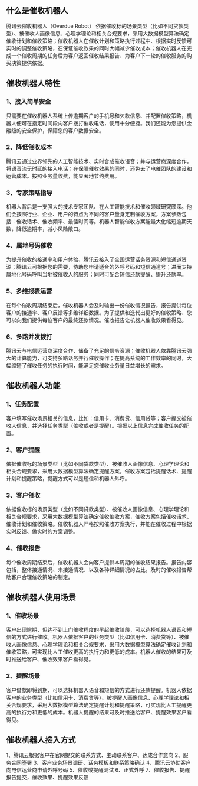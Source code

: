 ## 什么是催收机器人
腾讯云催收机器人（Overdue Robot） 依据催收标的场景类型（比如不同贷款类型）、被催收人画像信息、心理学理论和相关合规要求，采用大数据模型算法确定催收计划和催收策略；催收机器人在催收计划和策略执行过程中、根据实时反馈可实时的调整催收策略，在保证催收效果的同时大幅减少催收成本；催收机器人在完成一个催收周期的任务后为客户返回催收结果报告、为客户下一轮的催收服务的购买决策提供依据。    

## 催收机器人特性
### 1、接入简单安全
只需要在催收机器人系统上传逾期客户的手机号和欠款信息、并配置催收策略，机器人便可在指定时间段向客户拨打催收电话，使用十分便捷。我们还能为您提供金融级的安全保护，保障您的客户数据安全。
### 2、降低催收成本
腾讯云通过业界领先的人工智能技术、实时合成催收语音；并与运营商深度合作，将语音流无时延的接入电话；在保障催收效果的同时，还免去了电催团队的建设和运营成本。按照业务量收费，能显著地节约费用。
### 3、专家策略指导
机器人背后是一支强大的技术专家团队、在人工智能技术和催收领域研究颇深。他们会按照行业、企业、用户的特点为不同的客户量身定制催收方案，方案参数包括：催收话术、催收频率、最佳时间等。机器人智能催收方案能最大化缩短逾期天数，降低逾期率，减小风险敞口。
### 4、属地号码催收
为提升催收的接通率和用户体验、腾讯云接入了全国运营话务资源和短信通道资源；腾讯云可根据您的需要，协助您申请适合的外呼号码和短信通道号；进而支持属地化号码呼叫当地被催收人的服务；同时可配合短信还款提醒、提升还款率。
### 5、多维报表运营
在每个催收周期结束后，催收机器人会及时输出一份催收情况报告，报告提供每位客户的接通率、客户反馈等多维详细数据。为了提供和迭代出更好的催收策略、您可以向我们提供每位客户的最终还款情况。催收报告让机器人催收效果看得见。
### 6、多路并发拨打
腾讯云与电信运营商深度合作、储备了充足的信令资源；催收机器人依靠腾讯云强大的计算能力，可支持多路话务并行催收操作；在提高系统的工作效率的同时，大幅缩短了催收任务的执行时间，能满足您催收业务量日益增长的需求。
## 催收机器人功能
### 1、任务配置
客户填写催收场景相关的信息，比如：信用卡、消费贷、信用贷等；客户提交被催收人信息，并选择任务类型（催收或者是提醒）。根据以上信息完成催收任务的配置。
### 2、客户提醒
依据催收标的场景类型（比如不同贷款类型）、被催收人画像信息、心理学理论和相关合规要求，采用大数据模型算法确定提醒方案，催收方案包括提醒话术、提醒计划和提醒策略，提醒方式可以是短信和机器人外呼。
### 3、客户催收
依据催收标的场景类型（比如不同贷款类型）、被催收人画像信息、心理学理论和相关合规要求，采用大数据模型算法确定催收催收方案，催收方案包括催收话术、催收计划和催收策略。催收机器人严格按照催收方案执行，并能在催收过程中根据实时反馈、做实时的方案调整。
### 4、催收报告
每个催收周期结束后，催收机器人会向客户提供本周期的催收结果报告。报告内容包括，整体接通情况、未接通情况、以及各种详细情况的占比。及时的催收报告帮助客户合理催收策略的制定。
## 催收机器人使用场景
### 1、催收场景
客户出现逾期、但达不到上门催收程度的早起催收阶段，可以选择机器人语音和短信的方式进行催收。机器人依据客户的业务类型（比如信用卡、消费贷等）、被催收人画像信息、心理学理论和相关合规要求，采用大数据模型算法确定催收计划和催收策略，可实现比人工催收更高的执行力和更低的成本。机器人催收的结果可及时推送给客户、催收效果客户看得见。
### 2、提醒场景
客户借款即将到期、可以选择机器人语音和短信的方式进行还款提醒。机器人依据客户的业务类型（比如信用卡、消费贷等）、被提醒人画像信息、心理学理论和相关合规要求，采用大数据模型算法确定提醒计划和提醒策略，可实现比人工提醒更高的执行力和更低的成本。机器人提醒的结果可及时推送给客户、提醒效果客户看得见。
## 催收机器人接入方式
1、腾讯云根据客户在官网提交的联系方式、主动联系客户、达成合作意向
2、服务合同签署
3、客户业务场景调研、话务模板和联系策略确认
4、腾讯云协助客户向电信运营商申请外呼号码
5、催收或提醒测试
6、正式外呼
7、催收报告、提醒报告提交，催收效果、提醒效果反馈
